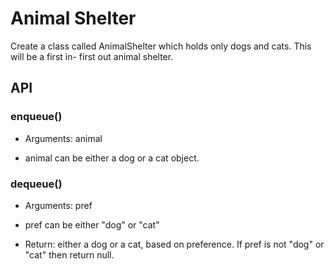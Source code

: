 # Animal Shelter

Create a class called AnimalShelter which holds only dogs and cats. This will be a first in- first out animal shelter.

## API

### enqueue()

- Arguments: animal

- animal can be either a dog or a cat object.

### dequeue()

- Arguments: pref

- pref can be either "dog" or "cat"

- Return: either a dog or a cat, based on preference.
If pref is not "dog" or "cat" then return null.
